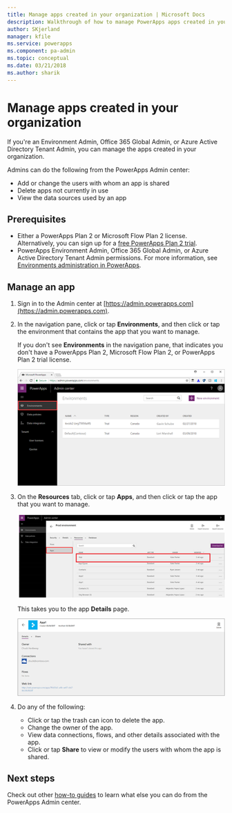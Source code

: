 ```yaml
---
title: Manage apps created in your organization | Microsoft Docs
description: Walkthrough of how to manage PowerApps apps created in your organization
author: SKjerland
manager: kfile
ms.service: powerapps
ms.component: pa-admin
ms.topic: conceptual
ms.date: 03/21/2018
ms.author: sharik
---
```


# Manage apps created in your organization
If you're an Environment Admin, Office 365 Global Admin, or Azure Active Directory Tenant Admin, you can manage the apps created in your organization.

Admins can do the following from the PowerApps Admin center:
* Add or change the users with whom an app is shared
* Delete apps not currently in use
* View the data sources used by an app

## Prerequisites
* Either a PowerApps Plan 2 or Microsoft Flow Plan 2 license. Alternatively, you can sign up for a [free PowerApps Plan 2 trial](https://web.powerapps.com/signup?redirect=marketing&email=).
* PowerApps Environment Admin, Office 365 Global Admin, or Azure Active Directory Tenant Admin permissions. For more information, see [Environments administration in PowerApps](environments-administration.md).

## Manage an app
1. Sign in to the Admin center at [https://admin.powerapps.com](https://admin.powerapps.com).
2. In the navigation pane, click or tap **Environments**, and then click or tap the environment that contains the app that you want to manage.

    If you don't see **Environments** in the navigation pane, that indicates you don't have a PowerApps Plan 2, Microsoft Flow Plan 2, or PowerApps Plan 2 trial license.

    ![File and Share](./media/admin-manage-apps/environment.png)
3. On the **Resources** tab, click or tap **Apps**, and then click or tap the app that you want to manage.

   ![File and Share](./media/admin-manage-apps/resources.png)

    This takes you to the app **Details** page.

    ![File and Share](./media/admin-manage-apps/app-details.png)
4. Do any of the following:

    * Click or tap the trash can icon to delete the app.
    * Change the owner of the app.
    * View data connections, flows, and other details associated with the app.
    * Click or tap **Share** to view or modify the users with whom the app is shared.

## Next steps
Check out other [how-to guides](signup-for-powerapps-admin.md) to learn what else you can do from the PowerApps Admin center.
